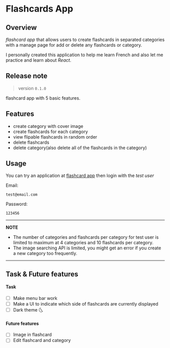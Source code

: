# Flashcards App

## Overview
*flashcard app* that allows users to create flashcards in separated categories with a manage page for add or delete any flashcards or category. 

I personally created this application to help me learn French and also let me practice and learn about *React*.

## Release note
> version `0.1.0`    

flashcard app with 5 basic features.

## Features
 - create category with cover image
 - create flashcards for each category
 - view flipable flashcards in random order
 - delete flashcards
 - delete category(also delete all of the flashcards in the category)

## Usage
You can try an application at [flashcard app](https://react-flashcard-app-six.vercel.app) then login with the *test user*

Email:
```
test@email.com
```
Password:
```
123456
```
---
**NOTE**

 - The number of categories and flashcards per category for test user is limited to maximum at 4 categories and 10 flashcards per category.
 - The image searching API is limited, you might get an error if you create a new category too frequently.

---


## Task & Future features
#### Task
 - [ ] Make menu bar work
 - [ ] Make a UI to indicate which side of flashcards are currently displayed
 - [ ] Dark theme :last_quarter_moon_with_face:

#### Future features
 - [ ] Image in flashcard
 - [ ] Edit flashcard and category
